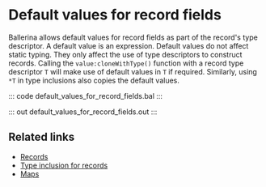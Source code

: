 # Default values for record fields

Ballerina allows default values for record fields as part of the record's type descriptor. A default value is an expression. Default values do not affect static typing. They only affect the use of type descriptors to construct records. Calling the `value:cloneWithType()` function with a record type descriptor `T` will make use of default values in `T` if required. Similarly, using `*T` in type inclusions also copies the default values.

::: code default_values_for_record_fields.bal :::

::: out default_values_for_record_fields.out :::

## Related links
- [Records](/learn/by-example/records/)
- [Type inclusion for records](/learn/by-example/type-inclusion-for-records/)
- [Maps](/learn/by-example/maps/)
